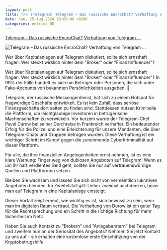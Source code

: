 ```yaml
---
layout: post
title: "🔥🔥 [Telegram] Telegram – Das russische EncroChat? Verhaftung von Telegram ..."
date: Sun, 25 Aug 2024 10:00:00 +0200
categories: entries DE
---
```

[Telegram – Das russische EncroChat? Verhaftung von Telegram ...](https://www.anwalt.de/rechtstipps/telegram-das-russische-encrochat-verhaftung-von-telegram-chef-ein-gutes-zeichen-fuer-opfer-von-kryptobetrug-230806.html)

![Telegram – Das russische EncroChat? Verhaftung von Telegram ...](https://www.anwalt.de/img_cache/c0/c0874b5b2404e2849b1c45bfdc299320.png)

Wer über Kapitalanlagen auf Telegram diskutiert, sollte sich ernsthaft fragen: Wer steckt wirklich hinter dem "Broker" oder "Finanzinfluencer"?

Wer über Kapitalanlagen auf Telegram diskutiert, sollte sich ernsthaft fragen: Wer steckt wirklich hinter dem "Broker" oder "Finanzinfluencer"? In 99% der Fälle handelt es sich um Betrüger oder Personen, die sich unter Fake-Accounts von bekannten Persönlichkeiten ausgeben. 🚨

Telegram, der russische Messengerdienst, hat sich zu einem Hotspot für fragwürdige Geschäfte entwickelt. Es ist kein Zufall, dass seriöse Finanzgeschäfte dort selten zu finden sind. Stattdessen nutzen Kriminelle die Plattform, um leichtgläubige Investoren in betrügerische Machenschaften zu verwickeln. Vor kurzem wurde der Telegram-Chef Pavel Durow bei seiner Durchreise in Frankreich verhaftet. Ein bedeutender Erfolg für die Polizei und eine Erleichterung für unsere Mandanten, die über Telegram-Chats und Gruppen betrogen wurden. Diese Verhaftung ist ein wichtiger Schritt im Kampf gegen die zunehmende Cyberkriminalität auf dieser Plattform.

Für alle, die ihre finanziellen Angelegenheiten ernst nehmen, ist es eine klare Warnung: Finger weg von dubiosen Angeboten auf Telegram! Wenn es um Ihr hart verdientes Geld geht, sollten Sie nur auf vertrauenswürdige Quellen und Plattformen setzen.

Bleiben Sie wachsam und lassen Sie sich nicht von vermeintlich lukrativen Angeboten blenden. Im Zweifelsfall gilt: Lieber zweimal nachdenken, bevor man auf Telegram in eine Kapitalanlage einsteigt.

Dieser Vorfall zeigt erneut, wie wichtig es ist, sich bewusst zu sein, wem man im digitalen Raum vertraut. Die Verhaftung von Durow ist ein guter Tag für die Rechtsprechung und ein Schritt in die richtige Richtung für mehr Sicherheit im Netz.

Haben Sie auch Kontakt zu "Brokern" und "Anlageberatern" bei Telegram und zweifeln nun an der Seriosität des Angebots? Nehmen Sie jetzt Kontakt zu uns auf - sie erhalten eine kostenlose erste Einschätzung von der Kryptobetrugshilfe

